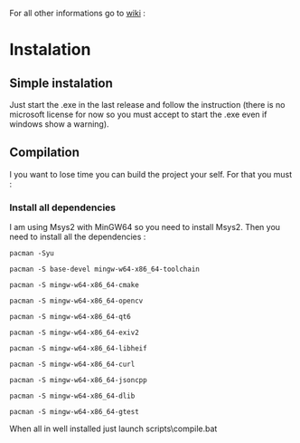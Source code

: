 For all other informations go to [wiki](https://github.com/Eugene-74/Open_Image_Editor/wiki) :

# Instalation

## Simple instalation

Just start the .exe in the last release and follow the instruction (there is no microsoft license for now so you must accept to start the .exe even if windows show a warning).

## Compilation

I you want to lose time you can build the project your self. For that you must :

### Install all dependencies

I am using Msys2 with MinGW64 so you need to install Msys2.
Then you need to install all the dependencies :

```
pacman -Syu

pacman -S base-devel mingw-w64-x86_64-toolchain

pacman -S mingw-w64-x86_64-cmake

pacman -S mingw-w64-x86_64-opencv

pacman -S mingw-w64-x86_64-qt6

pacman -S mingw-w64-x86_64-exiv2

pacman -S mingw-w64-x86_64-libheif

pacman -S mingw-w64-x86_64-curl

pacman -S mingw-w64-x86_64-jsoncpp

pacman -S mingw-w64-x86_64-dlib

pacman -S mingw-w64-x86_64-gtest

```

When all in well installed just launch scripts\compile.bat
